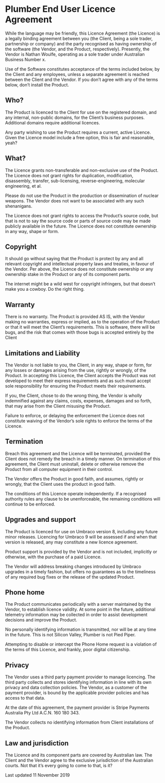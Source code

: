 # Plumber End User Licence Agreement

While the language may be friendly, this Licence Agreement (the Licence) is a legally binding agreement between you (the Client, being a sole trader, partnership or company) and the party recognised as having ownership of the software (the Vendor, and the Product, respectively). Presently, the Vendor is Nathan Woulfe, operating as a sole trader under Australian Business Number x.

Use of the Software constitutes acceptance of the terms included below, by the Client and any employees, unless a separate agreement is reached between the Client and the Vendor. If you don’t agree with any of the terms below, don’t install the Product.

## Who?

The Product is licenced to the Client for use on the registered domain, and any internal, non-public domains, for the Client’s business purposes. Additional domains require additional licences.

Any party wishing to use the Product requires a current, active Licence. Given the Licence model include a free option, this is fair and reasonable, yeah?

## What?

The Licence grants non-transferable and non-exclusive use of the Product. The Licence does not grant rights for duplication, modification, disassembly, transfer, sub-licensing, reverse-engineering, molecular engineering, et al.

Please do not use the Product in the production or dissemination of nuclear weapons. The Vendor does not want to be associated with any such shenanigans.

The Licence does not grant rights to access the Product’s source code, but that is not to say the source code or parts of source code may be made publicly available in the future. The Licence does not constitute ownership in any way, shape or form.

## Copyright

It should go without saying that the Product is protect by any and all relevant copyright and intellectual property laws and treaties, in favour of the Vendor. Per above, the Licence does not constitute ownership or any ownership stake in the Product or any of its component parts.

The internet might be a wild west for copyright infringers, but that doesn’t make you a cowboy. Do the right thing.

## Warranty

There is no warranty. The Product is provided AS IS, with the Vendor making no warranties, express or implied, as to the operation of the Product or that it will meet the Client’s requirements. This is software, there will be bugs, and the risk that comes with those bugs is accepted entirely by the Client

## Limitations and Liability

The Vendor is not liable to you, the Client, in any way, shape or form, for any losses or damages arising from the use, rightly or wrongly, of the Product. In accepting this Licence, the Client accepts the Product was not developed to meet their express requirements and as such must accept sole responsibility for ensuring the Product meets their requirements.

If you, the Client, chose to do the wrong thing, the Vendor is wholly indemnified against any claims, costs, expenses, damages and so forth, that may arise from the Client misusing the Product.

Failure to enforce, or delaying the enforcement the Licence does not constitute waiving of the Vendor’s sole rights to enforce the terms of the Licence.

## Termination

Breach this agreement and the Licence will be terminated, provided the Client does not remedy the breach in a timely manner. On termination of this agreement, the Client must uninstall, delete or otherwise remove the Product from all computer equipment in their control.

The Vendor offers the Product in good faith, and assumes, rightly or wrongly, that the Client uses the product in good faith.

The conditions of this Licence operate independently. If a recognised authority rules any clause to be unenforceable, the remaining conditions will continue to be enforced.

## Upgrades and support

The Product is licenced for use on Umbraco version 8, including any future minor releases. Licencing for Umbraco 9 will be assessed if and when that version is released, any may constitute a new licence agreement.

Product support is provided by the Vendor and is not included, implicitly or otherwise, with the purchase of a paid Licence.

The Vendor will address breaking changes introduced by Umbraco upgrades in a timely fashion, but offers no guarantees as to the timeliness of any required bug fixes or the release of the updated Product.

## Phone home

The Product communicates periodically with a server maintained by the Vendor, to establish licence validity. At some point in the future, additional telemetry information may be collected in order to assist development decisions and improve the Product.

No personally identifying information is transmitted, nor will be at any time in the future. This is not Silicon Valley, Plumber is not Pied Piper.

Attempting to disable or intercept the Phone Home request is a violation of the terms of this Licence, and frankly, poor digital citizenship.

## Privacy

The Vendor uses a third party payment provider to manage licencing. The third party collects and stores identifying information in line with its own privacy and data collection policies. The Vendor, as a customer of the payment provider, is bound by the applicable provider policies and has access to that data.

At the date of this agreement, the payment provider is Stripe Payments Australia Pty Ltd A.C.N. 160 180 343.

The Vendor collects no identifying information from Client installations of the Product.

## Law and jurisdiction

The Licence and its component parts are covered by Australian law. The Client and the Vendor agree to the exclusive jurisdiction of the Australian courts. Not that it’s every going to come to that, is it?

Last updated 11 November 2019
